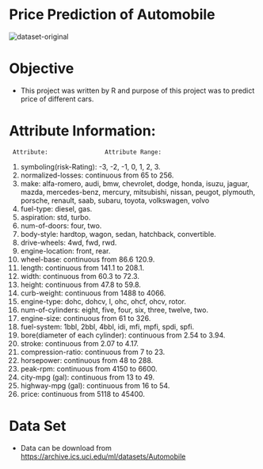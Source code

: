 # Price Prediction of Automobile
 
![dataset-original](https://user-images.githubusercontent.com/13394756/127144430-f47ce49f-d092-4547-8b6b-e3d9b73b7a65.jpg)
# Objective
- This project was written by R and purpose of this project was to predict price of different cars.
# Attribute Information:     
     Attribute:                Attribute Range:
     
  1. symboling(risk-Rating):              -3, -2, -1, 0, 1, 2, 3.
  2. normalized-losses:        continuous from 65 to 256.
  3. make:                     alfa-romero, audi, bmw, chevrolet, dodge, honda,
                               isuzu, jaguar, mazda, mercedes-benz, mercury,
                               mitsubishi, nissan, peugot, plymouth, porsche,
                               renault, saab, subaru, toyota, volkswagen, volvo
  4. fuel-type:                diesel, gas.
  5. aspiration:               std, turbo.
  6. num-of-doors:             four, two.
  7. body-style:               hardtop, wagon, sedan, hatchback, convertible.
  8. drive-wheels:             4wd, fwd, rwd.
  9. engine-location:          front, rear.
 10. wheel-base:               continuous from 86.6 120.9.
 11. length:                   continuous from 141.1 to 208.1.
 12. width:                    continuous from 60.3 to 72.3.
 13. height:                   continuous from 47.8 to 59.8.
 14. curb-weight:              continuous from 1488 to 4066.
 15. engine-type:              dohc, dohcv, l, ohc, ohcf, ohcv, rotor.
 16. num-of-cylinders:         eight, five, four, six, three, twelve, two.
 17. engine-size:              continuous from 61 to 326.
 18. fuel-system:              1bbl, 2bbl, 4bbl, idi, mfi, mpfi, spdi, spfi.
 19. bore(diameter of each cylinder):   continuous from 2.54 to 3.94.
 20. stroke:                   continuous from 2.07 to 4.17.
 21. compression-ratio:        continuous from 7 to 23.
 22. horsepower:               continuous from 48 to 288.
 23. peak-rpm:                 continuous from 4150 to 6600.
 24. city-mpg (gal):           continuous from 13 to 49.
 25. highway-mpg (gal):        continuous from 16 to 54.
 26. price:                    continuous from 5118 to 45400.
# Data Set
- Data can be download from https://archive.ics.uci.edu/ml/datasets/Automobile
